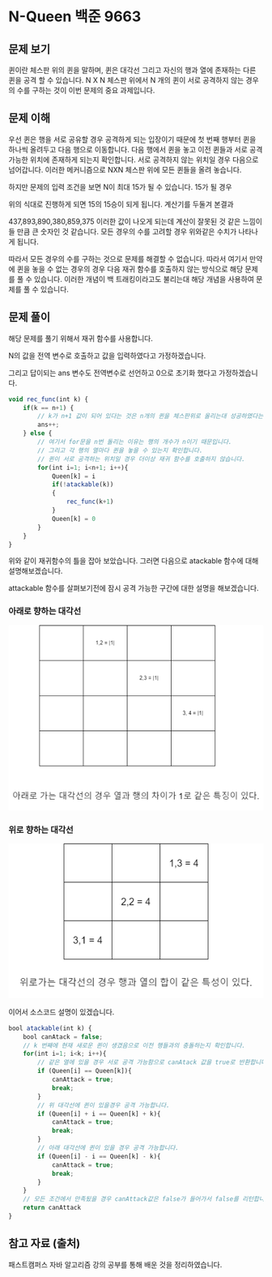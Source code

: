 # N-Queen 백준 9663

## 문제 보기

퀸이란 체스판 위의 퀸을 말하며, 퀸은 대각선 그리고 자신의 행과 열에 존재하는 다른 퀸을 공격 할 수 있습니다. N X N 체스판 위에서 N 개의 퀸이 서로 공격하지 않는 경우의 수를 구하는 것이 이번 문제의 중요 과제입니다.

## 문제 이해

우선 퀸은 행을 서로 공유할 경우 공격하게 되는 입장이기 때문에 첫 번째 행부터 퀸을 하나씩 올려두고 다음 행으로 이동합니다. 다음 행에서 퀸을 놓고 이전 퀸들과 서로 공격 가능한 위치에 존재하게 되는지 확인합니다. 서로 공격하지 않는 위치일 경우 다음으로 넘어갑니다. 이러한 메커니즘으로 NXN 체스판 위에 모든 퀸들을 올려 놓습니다. 

하지만 문제의 입력 조건을 보면 N이 최대 15가 될 수 있습니다. 15가 될 경우

위의 식대로 진행하게 되면 15의 15승이 되게 됩니다. 계산기를 두둘겨 본결과

437,893,890,380,859,375 이러한 값이 나오게 되는데 계산이 잘못된 것 같은 느낌이 들 만큼 큰 숫자인 것 같습니다. 모든 경우의 수를 고려할 경우 위와같은 수치가 나타나게 됩니다.

따라서 모든 경우의 수를 구하는 것으로 문제를 해결할 수 없습니다. 따라서 여기서 만약에 퀸을 놓을 수 없는 경우의 경우 다음 재귀 함수를 호출하지 않는 방식으로 해당 문제를 풀 수 있습니다. 이러한 개념이 백 트래킹이라고도 불리는대 해당 개념을 사용하여 문제를 풀 수 있습니다.

## 문제 풀이

해당 문제를 풀기 위해서 재귀 함수를 사용합니다. 

N의 값을 전역 변수로 호출하고 값을 입력하였다고 가정하겠습니다.

그리고 답이되는 ans 변수도 전역변수로 선언하고 0으로 초기화 했다고 가정하겠습니다.

```jsx
void rec_func(int k) {
	if(k == n+1) {
		// k가 n+1 값이 되어 있다는 것은 n개의 퀸을 체스판위로 올리는대 성공하였다는 의미입니다.
		ans++;	
	} else {
		// 여기서 for문을 n번 돌리는 이유는 행의 개수가 n이기 때문입니다.
		// 그리고 각 행의 열마다 퀸을 놓을 수 있는지 확인합니다.
		// 퀸이 서로 공격하는 위치일 경우 더이상 재귀 함수를 호출하지 않습니다.
		for(int i=1; i<n+1; i++){
			Queen[k] = i
			if(!atackable(k))
			{
				rec_func(k+1)
			}
			Queen[k] = 0
		}
	}
}
```

위와 같이 재귀함수의 틀을 잡아 보았습니다. 그러면 다음으로 atackable 함수에 대해 설명해보겠습니다.

attackable 함수를 살펴보기전에 잠시 공격 가능한 구간에 대한 설명을 해보겠습니다.

### 아래로 향하는 대각선

![Untitled Diagram.drawio (4).png](Untitled_Diagram.drawio_(4).png)

### 위로 향하는 대각선

![Untitled Diagram.drawio (3).png](Untitled_Diagram.drawio_(3).png)

이어서 소스코드 설명이 있겠습니다.

```jsx
bool atackable(int k) {
	bool canAtack = false;
	// k 번째에 현재 새로운 퀸이 생겼음으로 이전 행들과의 충돌하는지 확인합니다.
	for(int i=1; i<k; i++){
		// 같은 열에 있을 경우 서로 공격 가능함으로 canAtack 값을 true로 반환합니다.
		if (Queen[i] == Queen[k]){
			canAttack = true;
			break;
		}
		// 위 대각선에 퀸이 있을경우 공격 가능합니다.
		if (Queen[i] + i == Queen[k] + k){
			canAttack = true;
			break;	
		}
		// 아래 대각선에 퀸이 있을 경우 공격 가능합니다.
		if (Queen[i] - i == Queen[k] - k){
			canAttack = true;
			break;	
		}
	}	
	// 모든 조건에서 만족됬을 경우 canAttack값은 false가 들어가서 false를 리턴합니다.
	return canAttack
}
```

## 참고 자료 (출처)

패스트캠퍼스 자바 알고리즘 강의 공부를 통해 배운 것을 정리하였습니다.
